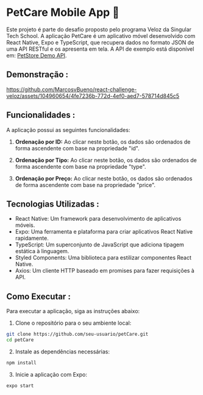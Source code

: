 # PetCare Mobile App 🐶

Este projeto é parte do desafio proposto pelo programa Veloz da Singular Tech School. A aplicação PetCare é um aplicativo móvel desenvolvido com React Native, Expo e TypeScript, que recupera dados no formato JSON de uma API RESTful e os apresenta em tela. A API de exemplo está disponível em: [PetStore Demo API](http://petstore-demo-endpoint.execute-api.com/petstore/pets).

## Demonstração :
https://github.com/MarcosvBueno/react-challenge-veloz/assets/104960654/4fe7236b-772d-4ef0-aed7-578714d845c5


## Funcionalidades :

A aplicação possui as seguintes funcionalidades:

1. **Ordenação por ID:** Ao clicar neste botão, os dados são ordenados de forma ascendente com base na propriedade "id".

2. **Ordenação por Tipo:** Ao clicar neste botão, os dados são ordenados de forma ascendente com base na propriedade "type".

3. **Ordenação por Preço:** Ao clicar neste botão, os dados são ordenados de forma ascendente com base na propriedade "price".

## Tecnologias Utilizadas :

- React Native: Um framework para desenvolvimento de aplicativos móveis.
- Expo: Uma ferramenta e plataforma para criar aplicativos React Native rapidamente.
- TypeScript: Um superconjunto de JavaScript que adiciona tipagem estática à linguagem.
- Styled Components: Uma biblioteca para estilizar componentes React Native.
- Axios: Um cliente HTTP baseado em promises para fazer requisições à API. 

## Como Executar :

Para executar a aplicação, siga as instruções abaixo:

1. Clone o repositório para o seu ambiente local:

```bash
git clone https://github.com/seu-usuario/petCare.git
cd petCare
```
2. Instale as dependências necessárias:

```bash
npm install

```

3. Inicie a aplicação com Expo:
   
```bash
expo start

```
